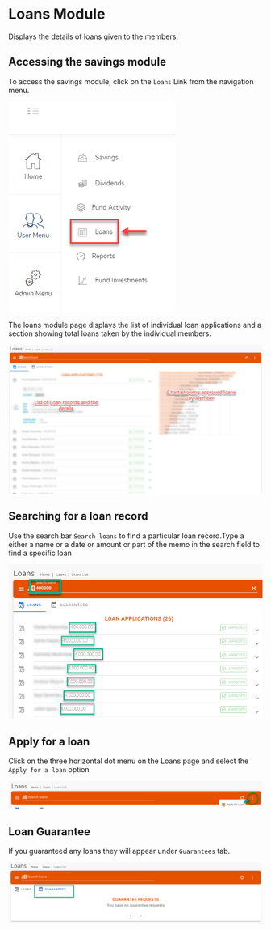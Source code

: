 # Loans Module
Displays the details of loans given to the members.

## Accessing the savings module

To access the savings module, click on the `Loans` Link from the navigation menu.

![alt text](images/4.1_Loans_Menu.png "Loans menu")


The loans module page displays the list of individual loan applications and a section showing total loans taken by the individual members.

![alt text](images/4.2_Loans_Page.png "Loans page")

## Searching for a loan record

Use the search bar `Search loans` to find a particular loan record.Type a either a name or a date or amount or part of the memo in the search field to find a specific loan


![alt text](images/4.3_Search_Loans_Page.png "Search Loans")

## Apply for a loan
Click on the three horizontal dot menu on the Loans page and select the `Apply for a loan` option

![alt text](images/4.4_Apply_Loan_Menu.png "Apply Loan")

## Loan Guarantee
If you guaranteed any loans they will appear under `Guarantees` tab.

![alt text](images/4.5_Loan_Gurantee_Page.png "Loan Guarantee tab")
